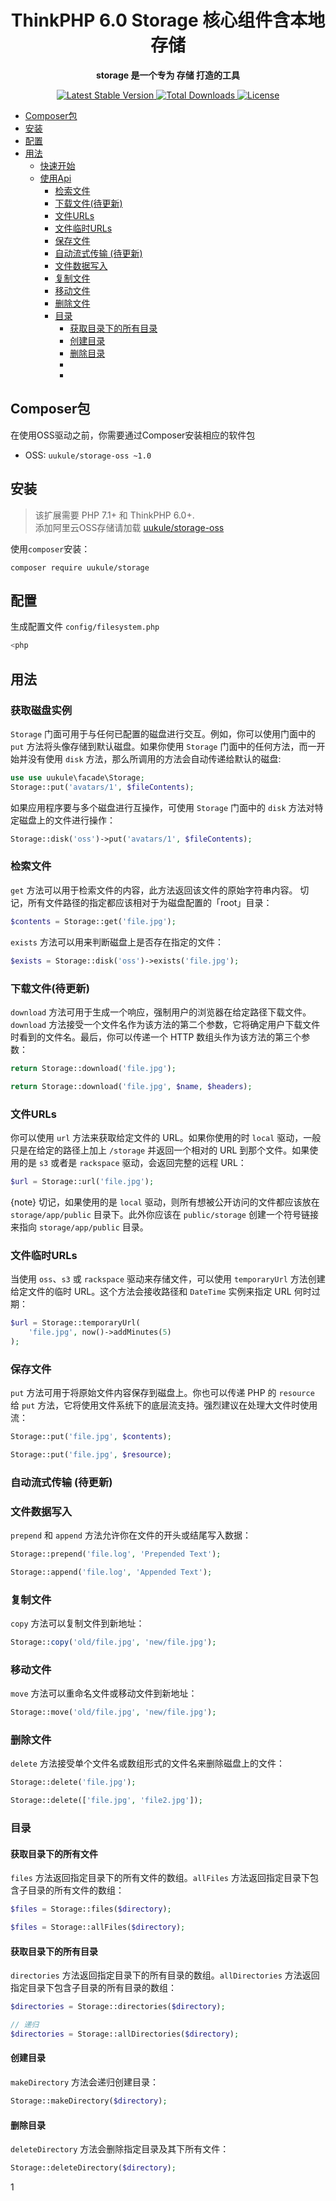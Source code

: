 <h1 align="center">
ThinkPHP 6.0 Storage 核心组件含本地存储
</h1>
<p align="center">
	<strong>storage 是一个专为 存储 打造的工具</strong>    
</p>

<p align="center">
    <a href="https://packagist.org/packages/uukule/storage">
		<img src="https://poser.pugx.org/uukule/storage/v/stable" alt="Latest Stable Version">
  	</a>
     <a href="https://packagist.org/packages/uukule/storage">
		<img src="https://poser.pugx.org/uukule/storage/downloads" alt="Total Downloads">
  	</a>
    <a href="https://packagist.org/packages/uukule/storage">
		<img src="https://poser.pugx.org/uukule/storage/license" alt="License">
  	</a>
</p>

* [Composer包](#Composer包)
* [安装](#安装)
* [配置](#配置)
* [用法](#用法)
  * [快速开始](#快速开始)
  * [使用Api](#使用Api)
    * [检索文件](#检索文件)
    * [下载文件(待更新)](#下载文件)
    * [文件URLs](#文件URLs)
    * [文件临时URLs](#文件临时URLs)
    * [保存文件](#保存文件)
    * [自动流式传输 (待更新)](#自动流式传输)
    * [文件数据写入](#文件数据写入)
    * [复制文件](#复制文件)
    * [移动文件](#移动文件)
    * [删除文件](#删除文件)
    * [目录](#目录)
      * [获取目录下的所有目录](#获取目录下的所有目录)
      * [创建目录](#创建目录)
      * [删除目录](#删除目录)
      * [](#)
      * [](#)
    
    
    
## Composer包

在使用OSS驱动之前，你需要通过Composer安装相应的软件包

* OSS: `uukule/storage-oss ~1.0`


## 安装

> 该扩展需要 PHP 7.1+ 和 ThinkPHP 6.0+. <br>
> 添加阿里云OSS存储请加载 [uukule/storage-oss](https://packagist.org/packages/uukule/storage-oss)

使用`composer`安装：

```
composer require uukule/storage
```

## 配置

生成配置文件 `config/filesystem.php`
```php
<php

```

## 用法

### 获取磁盘实例
`Storage` 门面可用于与任何已配置的磁盘进行交互。例如，你可以使用门面中的 `put` 方法将头像存储到默认磁盘。如果你使用 `Storage` 门面中的任何方法，而一开始并没有使用 `disk` 方法，那么所调用的方法会自动传递给默认的磁盘:


```php
use use uukule\facade\Storage;
Storage::put('avatars/1', $fileContents);
```

如果应用程序要与多个磁盘进行互操作，可使用 `Storage` 门面中的 `disk` 方法对特定磁盘上的文件进行操作：

```php
Storage::disk('oss')->put('avatars/1', $fileContents);
```

### 检索文件
`get` 方法可以用于检索文件的内容，此方法返回该文件的原始字符串内容。 切记，所有文件路径的指定都应该相对于为磁盘配置的「root」目录：

```php
$contents = Storage::get('file.jpg');
```
`exists` 方法可以用来判断磁盘上是否存在指定的文件：
```php
$exists = Storage::disk('oss')->exists('file.jpg');
```
### 下载文件(待更新)
`download` 方法可用于生成一个响应，强制用户的浏览器在给定路径下载文件。 `download` 方法接受一个文件名作为该方法的第二个参数，它将确定用户下载文件时看到的文件名。最后，你可以传递一个 HTTP 数组头作为该方法的第三个参数：

```php
return Storage::download('file.jpg');

return Storage::download('file.jpg', $name, $headers);
```

### 文件URLs
你可以使用 `url` 方法来获取给定文件的 URL。如果你使用的时 `local` 驱动，一般只是在给定的路径上加上 `/storage` 并返回一个相对的 URL 到那个文件。如果使用的是 `s3` 或者是 `rackspace` 驱动，会返回完整的远程 URL：

```php
$url = Storage::url('file.jpg');
```
{note} 切记，如果使用的是 `local` 驱动，则所有想被公开访问的文件都应该放在 `storage/app/public` 目录下。此外你应该在 `public/storage` 创建一个符号链接 来指向 `storage/app/public` 目录。
### 文件临时URLs
当使用 `oss`、`s3` 或 `rackspace` 驱动来存储文件，可以使用 `temporaryUrl` 方法创建给定文件的临时 URL。这个方法会接收路径和 `DateTime` 实例来指定 URL 何时过期：
```php
$url = Storage::temporaryUrl(
    'file.jpg', now()->addMinutes(5)
);
```
### 保存文件

`put` 方法可用于将原始文件内容保存到磁盘上。你也可以传递 PHP 的 `resource` 给 `put` 方法，它将使用文件系统下的底层流支持。强烈建议在处理大文件时使用流：
```php
Storage::put('file.jpg', $contents);

Storage::put('file.jpg', $resource);
```
### 自动流式传输 (待更新)

### 文件数据写入
`prepend` 和 `append` 方法允许你在文件的开头或结尾写入数据：
```php
Storage::prepend('file.log', 'Prepended Text');

Storage::append('file.log', 'Appended Text');
```
### 复制文件
`copy` 方法可以复制文件到新地址：
```php
Storage::copy('old/file.jpg', 'new/file.jpg');
```
### 移动文件
`move` 方法可以重命名文件或移动文件到新地址：
```php
Storage::move('old/file.jpg', 'new/file.jpg');
```

### 删除文件
`delete` 方法接受单个文件名或数组形式的文件名来删除磁盘上的文件：
```php
Storage::delete('file.jpg');

Storage::delete(['file.jpg', 'file2.jpg']);
```

### 目录
#### 获取目录下的所有文件
`files` 方法返回指定目录下的所有文件的数组。`allFiles` 方法返回指定目录下包含子目录的所有文件的数组：
```php
$files = Storage::files($directory);

$files = Storage::allFiles($directory);
```

#### 获取目录下的所有目录
`directories` 方法返回指定目录下的所有目录的数组。`allDirectories` 方法返回指定目录下包含子目录的所有目录的数组：
```php
$directories = Storage::directories($directory);

// 递归
$directories = Storage::allDirectories($directory);
```

#### 创建目录
`makeDirectory` 方法会递归创建目录：
```php
Storage::makeDirectory($directory);
```
#### 删除目录
`deleteDirectory` 方法会删除指定目录及其下所有文件：
```php
Storage::deleteDirectory($directory);
```















1
